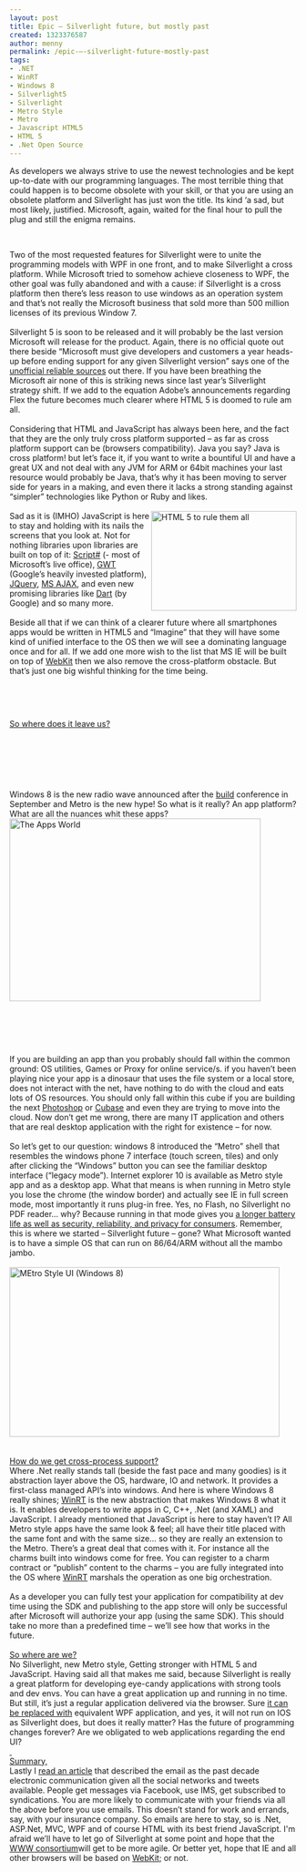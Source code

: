 ```yaml
---
layout: post
title: Epic – Silverlight future, but mostly past
created: 1323376587
author: menny
permalink: /epic-–-silverlight-future-mostly-past
tags:
- .NET
- WinRT
- Windows 8
- Silverlight5
- Silverlight
- Metro Style
- Metro
- Javascript HTML5
- HTML 5
- .Net Open Source
---
```

<p>As developers we always strive to use the newest technologies and be kept up-to-date with our programming languages. The most terrible thing that could happen is to become obsolete with your skill, or that you are using an obsolete platform and Silverlight has just won the title. Its kind &lsquo;a sad, but most likely, justified.&nbsp;Microsoft, again, waited for the final hour to pull the plug and still the enigma remains.</p>
<!--break-->
<p>&nbsp;</p>
<div>Two of the most requested features for Silverlight were to unite the programming models with WPF in one front, and to make Silverlight a cross platform. While Microsoft tried to somehow achieve closeness to WPF, the other goal was fully abandoned and with a cause:&nbsp;if Silverlight is a cross platform then there&rsquo;s less reason to use windows as an operation system and that&rsquo;s not really the Microsoft business that sold more than 500 million licenses of its previous Window 7.</div>
<div>&nbsp;</div>
<div>Silverlight 5 is soon to be released and it will probably be the last version Microsoft will release for the product. Again, there is no official quote out there beside &ldquo;Microsoft must give developers and customers a year heads-up before ending support for any given Silverlight version&rdquo; says one of the <a href="http://www.zdnet.com/blog/microsoft/will-there-be-a-silverlight-6-and-does-it-matter/11180">unofficial reliable sources</a> out there. If you have been breathing the Microsoft air none of this is striking news since last year&rsquo;s Silverlight strategy shift. If we add to the equation Adobe&rsquo;s announcements regarding Flex the future becomes much clearer where HTML 5 is doomed to rule am all.</div>
<div>&nbsp;</div>
<div>Considering that HTML and JavaScript has always been here, and the fact that they are the only truly cross platform supported &ndash; as far as cross platform support can be (browsers compatibility). Java you say? Java is cross platform! but let&rsquo;s face it, if you want to write a bountiful UI and have a great UX and not deal with any JVM for ARM or 64bit machines your last resource would probably be Java, that&rsquo;s why it has been moving to server side for years in a making, and even there it lacks a strong standing against &ldquo;simpler&rdquo; technologies like Python or Ruby and likes.</div>
<div>&nbsp;</div>
<div>
<div><img width="255" height="175" align="right" src="/files/html5 ring.jpg" alt="HTML 5 to rule them all" /></div>
Sad as it is (IMHO) JavaScript is here to stay and holding with its nails the screens that you look at. Not for nothing libraries upon libraries are built on top of it: <a href="http://projects.nikhilk.net/ScriptSharp">Script#</a> (- most of Microsoft&rsquo;s live office), <a href="http://code.google.com/webtoolkit/">GWT</a> (Google&rsquo;s heavily invested platform), <a href="http://jquery.com/">JQuery</a>, <a href="http://www.asp.net/ajax">MS AJAX</a>, and even new promising libraries like <a href="http://www.dartlang.org/">Dart</a> (by Google) and so many more.</div>
<div>&nbsp;</div>
<div>Beside all that if we can think of a clearer future where all smartphones apps would be written in HTML5 and &ldquo;Imagine&rdquo; that they will have some kind of unified interface to the OS then we will see a dominating language once and for all. If we add one more wish to the list that MS IE will be built on top of <a href="http://www.webkit.org/">WebKit</a> then we also remove the cross-platform <!--[if gte mso 9]><xml>
<o:OfficeDocumentSettings>
<o:AllowPNG />
</o:allowpng></o:officedocumentsettings>
</xml><![endif]--><!--[if gte mso 9]><xml>
<w:WordDocument>
<w:View>Normal</w:view>
<w:Zoom>0</w:zoom>
<w:TrackMoves />
<w:TrackFormatting />
<w:PunctuationKerning />
<w:ValidateAgainstSchemas />
<w:SaveIfXMLInvalid>false</w:saveifxmlinvalid>
<w:IgnoreMixedContent>false</w:ignoremixedcontent>
<w:AlwaysShowPlaceholderText>false</w:alwaysshowplaceholdertext>
<w:DoNotPromoteQF />
<w:LidThemeOther>EN-US</w:lidthemeother>
<w:LidThemeAsian>X-NONE</w:lidthemeasian>
<w:LidThemeComplexScript>HE</w:lidthemecomplexscript>
<w:Compatibility>
<w:BreakWrappedTables />
<w:SnapToGridInCell />
<w:WrapTextWithPunct />
<w:UseAsianBreakRules />
<w:DontGrowAutofit />
<w:SplitPgBreakAndParaMark />
<w:EnableOpenTypeKerning />
<w:DontFlipMirrorIndents />
<w:OverrideTableStyleHps />
</w:overridetablestylehps></w:dontflipmirrorindents></w:enableopentypekerning></w:splitpgbreakandparamark></w:dontgrowautofit></w:useasianbreakrules></w:wraptextwithpunct></w:snaptogridincell></w:breakwrappedtables></w:compatibility>
<m:mathPr>
<m:mathFont m:val="Cambria Math" />
<m:brkBin m:val="before" />
<m:brkBinSub m:val="&#45;-" />
<m:smallFrac m:val="off" />
<m:dispDef />
<m:lMargin m:val="0" />
<m:rMargin m:val="0" />
<m:defJc m:val="centerGroup" />
<m:wrapIndent m:val="1440" />
<m:intLim m:val="subSup" />
<m:naryLim m:val="undOvr" />
</m:narylim></m:intlim></m:wrapindent></m:defjc></m:rmargin></m:lmargin></m:dispdef></m:smallfrac></m:brkbinsub></m:brkbin></m:mathfont></m:mathpr></w:donotpromoteqf></w:validateagainstschemas></w:punctuationkerning></w:trackformatting></w:trackmoves></w:worddocument>
</xml><![endif]--><!--[if gte mso 9]><xml>
<w:LatentStyles DefLockedState="false" DefUnhideWhenUsed="true"
DefSemiHidden="true" DefQFormat="false" DefPriority="99"
LatentStyleCount="267">
<w:LsdException Locked="false" Priority="0" SemiHidden="false"
UnhideWhenUsed="false" QFormat="true" Name="Normal" />
<w:LsdException Locked="false" Priority="9" SemiHidden="false"
UnhideWhenUsed="false" QFormat="true" Name="heading 1" />
<w:LsdException Locked="false" Priority="9" QFormat="true" Name="heading 2" />
<w:LsdException Locked="false" Priority="9" QFormat="true" Name="heading 3" />
<w:LsdException Locked="false" Priority="9" QFormat="true" Name="heading 4" />
<w:LsdException Locked="false" Priority="9" QFormat="true" Name="heading 5" />
<w:LsdException Locked="false" Priority="9" QFormat="true" Name="heading 6" />
<w:LsdException Locked="false" Priority="9" QFormat="true" Name="heading 7" />
<w:LsdException Locked="false" Priority="9" QFormat="true" Name="heading 8" />
<w:LsdException Locked="false" Priority="9" QFormat="true" Name="heading 9" />
<w:LsdException Locked="false" Priority="39" Name="toc 1" />
<w:LsdException Locked="false" Priority="39" Name="toc 2" />
<w:LsdException Locked="false" Priority="39" Name="toc 3" />
<w:LsdException Locked="false" Priority="39" Name="toc 4" />
<w:LsdException Locked="false" Priority="39" Name="toc 5" />
<w:LsdException Locked="false" Priority="39" Name="toc 6" />
<w:LsdException Locked="false" Priority="39" Name="toc 7" />
<w:LsdException Locked="false" Priority="39" Name="toc 8" />
<w:LsdException Locked="false" Priority="39" Name="toc 9" />
<w:LsdException Locked="false" Priority="35" QFormat="true" Name="caption" />
<w:LsdException Locked="false" Priority="10" SemiHidden="false"
UnhideWhenUsed="false" QFormat="true" Name="Title" />
<w:LsdException Locked="false" Priority="1" Name="Default Paragraph Font" />
<w:LsdException Locked="false" Priority="11" SemiHidden="false"
UnhideWhenUsed="false" QFormat="true" Name="Subtitle" />
<w:LsdException Locked="false" Priority="22" SemiHidden="false"
UnhideWhenUsed="false" QFormat="true" Name="Strong" />
<w:LsdException Locked="false" Priority="20" SemiHidden="false"
UnhideWhenUsed="false" QFormat="true" Name="Emphasis" />
<w:LsdException Locked="false" Priority="59" SemiHidden="false"
UnhideWhenUsed="false" Name="Table Grid" />
<w:LsdException Locked="false" UnhideWhenUsed="false" Name="Placeholder Text" />
<w:LsdException Locked="false" Priority="1" SemiHidden="false"
UnhideWhenUsed="false" QFormat="true" Name="No Spacing" />
<w:LsdException Locked="false" Priority="60" SemiHidden="false"
UnhideWhenUsed="false" Name="Light Shading" />
<w:LsdException Locked="false" Priority="61" SemiHidden="false"
UnhideWhenUsed="false" Name="Light List" />
<w:LsdException Locked="false" Priority="62" SemiHidden="false"
UnhideWhenUsed="false" Name="Light Grid" />
<w:LsdException Locked="false" Priority="63" SemiHidden="false"
UnhideWhenUsed="false" Name="Medium Shading 1" />
<w:LsdException Locked="false" Priority="64" SemiHidden="false"
UnhideWhenUsed="false" Name="Medium Shading 2" />
<w:LsdException Locked="false" Priority="65" SemiHidden="false"
UnhideWhenUsed="false" Name="Medium List 1" />
<w:LsdException Locked="false" Priority="66" SemiHidden="false"
UnhideWhenUsed="false" Name="Medium List 2" />
<w:LsdException Locked="false" Priority="67" SemiHidden="false"
UnhideWhenUsed="false" Name="Medium Grid 1" />
<w:LsdException Locked="false" Priority="68" SemiHidden="false"
UnhideWhenUsed="false" Name="Medium Grid 2" />
<w:LsdException Locked="false" Priority="69" SemiHidden="false"
UnhideWhenUsed="false" Name="Medium Grid 3" />
<w:LsdException Locked="false" Priority="70" SemiHidden="false"
UnhideWhenUsed="false" Name="Dark List" />
<w:LsdException Locked="false" Priority="71" SemiHidden="false"
UnhideWhenUsed="false" Name="Colorful Shading" />
<w:LsdException Locked="false" Priority="72" SemiHidden="false"
UnhideWhenUsed="false" Name="Colorful List" />
<w:LsdException Locked="false" Priority="73" SemiHidden="false"
UnhideWhenUsed="false" Name="Colorful Grid" />
<w:LsdException Locked="false" Priority="60" SemiHidden="false"
UnhideWhenUsed="false" Name="Light Shading Accent 1" />
<w:LsdException Locked="false" Priority="61" SemiHidden="false"
UnhideWhenUsed="false" Name="Light List Accent 1" />
<w:LsdException Locked="false" Priority="62" SemiHidden="false"
UnhideWhenUsed="false" Name="Light Grid Accent 1" />
<w:LsdException Locked="false" Priority="63" SemiHidden="false"
UnhideWhenUsed="false" Name="Medium Shading 1 Accent 1" />
<w:LsdException Locked="false" Priority="64" SemiHidden="false"
UnhideWhenUsed="false" Name="Medium Shading 2 Accent 1" />
<w:LsdException Locked="false" Priority="65" SemiHidden="false"
UnhideWhenUsed="false" Name="Medium List 1 Accent 1" />
<w:LsdException Locked="false" UnhideWhenUsed="false" Name="Revision" />
<w:LsdException Locked="false" Priority="34" SemiHidden="false"
UnhideWhenUsed="false" QFormat="true" Name="List Paragraph" />
<w:LsdException Locked="false" Priority="29" SemiHidden="false"
UnhideWhenUsed="false" QFormat="true" Name="Quote" />
<w:LsdException Locked="false" Priority="30" SemiHidden="false"
UnhideWhenUsed="false" QFormat="true" Name="Intense Quote" />
<w:LsdException Locked="false" Priority="66" SemiHidden="false"
UnhideWhenUsed="false" Name="Medium List 2 Accent 1" />
<w:LsdException Locked="false" Priority="67" SemiHidden="false"
UnhideWhenUsed="false" Name="Medium Grid 1 Accent 1" />
<w:LsdException Locked="false" Priority="68" SemiHidden="false"
UnhideWhenUsed="false" Name="Medium Grid 2 Accent 1" />
<w:LsdException Locked="false" Priority="69" SemiHidden="false"
UnhideWhenUsed="false" Name="Medium Grid 3 Accent 1" />
<w:LsdException Locked="false" Priority="70" SemiHidden="false"
UnhideWhenUsed="false" Name="Dark List Accent 1" />
<w:LsdException Locked="false" Priority="71" SemiHidden="false"
UnhideWhenUsed="false" Name="Colorful Shading Accent 1" />
<w:LsdException Locked="false" Priority="72" SemiHidden="false"
UnhideWhenUsed="false" Name="Colorful List Accent 1" />
<w:LsdException Locked="false" Priority="73" SemiHidden="false"
UnhideWhenUsed="false" Name="Colorful Grid Accent 1" />
<w:LsdException Locked="false" Priority="60" SemiHidden="false"
UnhideWhenUsed="false" Name="Light Shading Accent 2" />
<w:LsdException Locked="false" Priority="61" SemiHidden="false"
UnhideWhenUsed="false" Name="Light List Accent 2" />
<w:LsdException Locked="false" Priority="62" SemiHidden="false"
UnhideWhenUsed="false" Name="Light Grid Accent 2" />
<w:LsdException Locked="false" Priority="63" SemiHidden="false"
UnhideWhenUsed="false" Name="Medium Shading 1 Accent 2" />
<w:LsdException Locked="false" Priority="64" SemiHidden="false"
UnhideWhenUsed="false" Name="Medium Shading 2 Accent 2" />
<w:LsdException Locked="false" Priority="65" SemiHidden="false"
UnhideWhenUsed="false" Name="Medium List 1 Accent 2" />
<w:LsdException Locked="false" Priority="66" SemiHidden="false"
UnhideWhenUsed="false" Name="Medium List 2 Accent 2" />
<w:LsdException Locked="false" Priority="67" SemiHidden="false"
UnhideWhenUsed="false" Name="Medium Grid 1 Accent 2" />
<w:LsdException Locked="false" Priority="68" SemiHidden="false"
UnhideWhenUsed="false" Name="Medium Grid 2 Accent 2" />
<w:LsdException Locked="false" Priority="69" SemiHidden="false"
UnhideWhenUsed="false" Name="Medium Grid 3 Accent 2" />
<w:LsdException Locked="false" Priority="70" SemiHidden="false"
UnhideWhenUsed="false" Name="Dark List Accent 2" />
<w:LsdException Locked="false" Priority="71" SemiHidden="false"
UnhideWhenUsed="false" Name="Colorful Shading Accent 2" />
<w:LsdException Locked="false" Priority="72" SemiHidden="false"
UnhideWhenUsed="false" Name="Colorful List Accent 2" />
<w:LsdException Locked="false" Priority="73" SemiHidden="false"
UnhideWhenUsed="false" Name="Colorful Grid Accent 2" />
<w:LsdException Locked="false" Priority="60" SemiHidden="false"
UnhideWhenUsed="false" Name="Light Shading Accent 3" />
<w:LsdException Locked="false" Priority="61" SemiHidden="false"
UnhideWhenUsed="false" Name="Light List Accent 3" />
<w:LsdException Locked="false" Priority="62" SemiHidden="false"
UnhideWhenUsed="false" Name="Light Grid Accent 3" />
<w:LsdException Locked="false" Priority="63" SemiHidden="false"
UnhideWhenUsed="false" Name="Medium Shading 1 Accent 3" />
<w:LsdException Locked="false" Priority="64" SemiHidden="false"
UnhideWhenUsed="false" Name="Medium Shading 2 Accent 3" />
<w:LsdException Locked="false" Priority="65" SemiHidden="false"
UnhideWhenUsed="false" Name="Medium List 1 Accent 3" />
<w:LsdException Locked="false" Priority="66" SemiHidden="false"
UnhideWhenUsed="false" Name="Medium List 2 Accent 3" />
<w:LsdException Locked="false" Priority="67" SemiHidden="false"
UnhideWhenUsed="false" Name="Medium Grid 1 Accent 3" />
<w:LsdException Locked="false" Priority="68" SemiHidden="false"
UnhideWhenUsed="false" Name="Medium Grid 2 Accent 3" />
<w:LsdException Locked="false" Priority="69" SemiHidden="false"
UnhideWhenUsed="false" Name="Medium Grid 3 Accent 3" />
<w:LsdException Locked="false" Priority="70" SemiHidden="false"
UnhideWhenUsed="false" Name="Dark List Accent 3" />
<w:LsdException Locked="false" Priority="71" SemiHidden="false"
UnhideWhenUsed="false" Name="Colorful Shading Accent 3" />
<w:LsdException Locked="false" Priority="72" SemiHidden="false"
UnhideWhenUsed="false" Name="Colorful List Accent 3" />
<w:LsdException Locked="false" Priority="73" SemiHidden="false"
UnhideWhenUsed="false" Name="Colorful Grid Accent 3" />
<w:LsdException Locked="false" Priority="60" SemiHidden="false"
UnhideWhenUsed="false" Name="Light Shading Accent 4" />
<w:LsdException Locked="false" Priority="61" SemiHidden="false"
UnhideWhenUsed="false" Name="Light List Accent 4" />
<w:LsdException Locked="false" Priority="62" SemiHidden="false"
UnhideWhenUsed="false" Name="Light Grid Accent 4" />
<w:LsdException Locked="false" Priority="63" SemiHidden="false"
UnhideWhenUsed="false" Name="Medium Shading 1 Accent 4" />
<w:LsdException Locked="false" Priority="64" SemiHidden="false"
UnhideWhenUsed="false" Name="Medium Shading 2 Accent 4" />
<w:LsdException Locked="false" Priority="65" SemiHidden="false"
UnhideWhenUsed="false" Name="Medium List 1 Accent 4" />
<w:LsdException Locked="false" Priority="66" SemiHidden="false"
UnhideWhenUsed="false" Name="Medium List 2 Accent 4" />
<w:LsdException Locked="false" Priority="67" SemiHidden="false"
UnhideWhenUsed="false" Name="Medium Grid 1 Accent 4" />
<w:LsdException Locked="false" Priority="68" SemiHidden="false"
UnhideWhenUsed="false" Name="Medium Grid 2 Accent 4" />
<w:LsdException Locked="false" Priority="69" SemiHidden="false"
UnhideWhenUsed="false" Name="Medium Grid 3 Accent 4" />
<w:LsdException Locked="false" Priority="70" SemiHidden="false"
UnhideWhenUsed="false" Name="Dark List Accent 4" />
<w:LsdException Locked="false" Priority="71" SemiHidden="false"
UnhideWhenUsed="false" Name="Colorful Shading Accent 4" />
<w:LsdException Locked="false" Priority="72" SemiHidden="false"
UnhideWhenUsed="false" Name="Colorful List Accent 4" />
<w:LsdException Locked="false" Priority="73" SemiHidden="false"
UnhideWhenUsed="false" Name="Colorful Grid Accent 4" />
<w:LsdException Locked="false" Priority="60" SemiHidden="false"
UnhideWhenUsed="false" Name="Light Shading Accent 5" />
<w:LsdException Locked="false" Priority="61" SemiHidden="false"
UnhideWhenUsed="false" Name="Light List Accent 5" />
<w:LsdException Locked="false" Priority="62" SemiHidden="false"
UnhideWhenUsed="false" Name="Light Grid Accent 5" />
<w:LsdException Locked="false" Priority="63" SemiHidden="false"
UnhideWhenUsed="false" Name="Medium Shading 1 Accent 5" />
<w:LsdException Locked="false" Priority="64" SemiHidden="false"
UnhideWhenUsed="false" Name="Medium Shading 2 Accent 5" />
<w:LsdException Locked="false" Priority="65" SemiHidden="false"
UnhideWhenUsed="false" Name="Medium List 1 Accent 5" />
<w:LsdException Locked="false" Priority="66" SemiHidden="false"
UnhideWhenUsed="false" Name="Medium List 2 Accent 5" />
<w:LsdException Locked="false" Priority="67" SemiHidden="false"
UnhideWhenUsed="false" Name="Medium Grid 1 Accent 5" />
<w:LsdException Locked="false" Priority="68" SemiHidden="false"
UnhideWhenUsed="false" Name="Medium Grid 2 Accent 5" />
<w:LsdException Locked="false" Priority="69" SemiHidden="false"
UnhideWhenUsed="false" Name="Medium Grid 3 Accent 5" />
<w:LsdException Locked="false" Priority="70" SemiHidden="false"
UnhideWhenUsed="false" Name="Dark List Accent 5" />
<w:LsdException Locked="false" Priority="71" SemiHidden="false"
UnhideWhenUsed="false" Name="Colorful Shading Accent 5" />
<w:LsdException Locked="false" Priority="72" SemiHidden="false"
UnhideWhenUsed="false" Name="Colorful List Accent 5" />
<w:LsdException Locked="false" Priority="73" SemiHidden="false"
UnhideWhenUsed="false" Name="Colorful Grid Accent 5" />
<w:LsdException Locked="false" Priority="60" SemiHidden="false"
UnhideWhenUsed="false" Name="Light Shading Accent 6" />
<w:LsdException Locked="false" Priority="61" SemiHidden="false"
UnhideWhenUsed="false" Name="Light List Accent 6" />
<w:LsdException Locked="false" Priority="62" SemiHidden="false"
UnhideWhenUsed="false" Name="Light Grid Accent 6" />
<w:LsdException Locked="false" Priority="63" SemiHidden="false"
UnhideWhenUsed="false" Name="Medium Shading 1 Accent 6" />
<w:LsdException Locked="false" Priority="64" SemiHidden="false"
UnhideWhenUsed="false" Name="Medium Shading 2 Accent 6" />
<w:LsdException Locked="false" Priority="65" SemiHidden="false"
UnhideWhenUsed="false" Name="Medium List 1 Accent 6" />
<w:LsdException Locked="false" Priority="66" SemiHidden="false"
UnhideWhenUsed="false" Name="Medium List 2 Accent 6" />
<w:LsdException Locked="false" Priority="67" SemiHidden="false"
UnhideWhenUsed="false" Name="Medium Grid 1 Accent 6" />
<w:LsdException Locked="false" Priority="68" SemiHidden="false"
UnhideWhenUsed="false" Name="Medium Grid 2 Accent 6" />
<w:LsdException Locked="false" Priority="69" SemiHidden="false"
UnhideWhenUsed="false" Name="Medium Grid 3 Accent 6" />
<w:LsdException Locked="false" Priority="70" SemiHidden="false"
UnhideWhenUsed="false" Name="Dark List Accent 6" />
<w:LsdException Locked="false" Priority="71" SemiHidden="false"
UnhideWhenUsed="false" Name="Colorful Shading Accent 6" />
<w:LsdException Locked="false" Priority="72" SemiHidden="false"
UnhideWhenUsed="false" Name="Colorful List Accent 6" />
<w:LsdException Locked="false" Priority="73" SemiHidden="false"
UnhideWhenUsed="false" Name="Colorful Grid Accent 6" />
<w:LsdException Locked="false" Priority="19" SemiHidden="false"
UnhideWhenUsed="false" QFormat="true" Name="Subtle Emphasis" />
<w:LsdException Locked="false" Priority="21" SemiHidden="false"
UnhideWhenUsed="false" QFormat="true" Name="Intense Emphasis" />
<w:LsdException Locked="false" Priority="31" SemiHidden="false"
UnhideWhenUsed="false" QFormat="true" Name="Subtle Reference" />
<w:LsdException Locked="false" Priority="32" SemiHidden="false"
UnhideWhenUsed="false" QFormat="true" Name="Intense Reference" />
<w:LsdException Locked="false" Priority="33" SemiHidden="false"
UnhideWhenUsed="false" QFormat="true" Name="Book Title" />
<w:LsdException Locked="false" Priority="37" Name="Bibliography" />
<w:LsdException Locked="false" Priority="39" QFormat="true" Name="TOC Heading" />
</w:lsdexception></w:lsdexception></w:lsdexception></w:lsdexception></w:lsdexception></w:lsdexception></w:lsdexception></w:lsdexception></w:lsdexception></w:lsdexception></w:lsdexception></w:lsdexception></w:lsdexception></w:lsdexception></w:lsdexception></w:lsdexception></w:lsdexception></w:lsdexception></w:lsdexception></w:lsdexception></w:lsdexception></w:lsdexception></w:lsdexception></w:lsdexception></w:lsdexception></w:lsdexception></w:lsdexception></w:lsdexception></w:lsdexception></w:lsdexception></w:lsdexception></w:lsdexception></w:lsdexception></w:lsdexception></w:lsdexception></w:lsdexception></w:lsdexception></w:lsdexception></w:lsdexception></w:lsdexception></w:lsdexception></w:lsdexception></w:lsdexception></w:lsdexception></w:lsdexception></w:lsdexception></w:lsdexception></w:lsdexception></w:lsdexception></w:lsdexception></w:lsdexception></w:lsdexception></w:lsdexception></w:lsdexception></w:lsdexception></w:lsdexception></w:lsdexception></w:lsdexception></w:lsdexception></w:lsdexception></w:lsdexception></w:lsdexception></w:lsdexception></w:lsdexception></w:lsdexception></w:lsdexception></w:lsdexception></w:lsdexception></w:lsdexception></w:lsdexception></w:lsdexception></w:lsdexception></w:lsdexception></w:lsdexception></w:lsdexception></w:lsdexception></w:lsdexception></w:lsdexception></w:lsdexception></w:lsdexception></w:lsdexception></w:lsdexception></w:lsdexception></w:lsdexception></w:lsdexception></w:lsdexception></w:lsdexception></w:lsdexception></w:lsdexception></w:lsdexception></w:lsdexception></w:lsdexception></w:lsdexception></w:lsdexception></w:lsdexception></w:lsdexception></w:lsdexception></w:lsdexception></w:lsdexception></w:lsdexception></w:lsdexception></w:lsdexception></w:lsdexception></w:lsdexception></w:lsdexception></w:lsdexception></w:lsdexception></w:lsdexception></w:lsdexception></w:lsdexception></w:lsdexception></w:lsdexception></w:lsdexception></w:lsdexception></w:lsdexception></w:lsdexception></w:lsdexception></w:lsdexception></w:lsdexception></w:lsdexception></w:lsdexception></w:lsdexception></w:lsdexception></w:lsdexception></w:lsdexception></w:lsdexception></w:lsdexception></w:lsdexception></w:lsdexception></w:lsdexception></w:lsdexception></w:lsdexception></w:lsdexception></w:lsdexception></w:lsdexception></w:lsdexception></w:lsdexception></w:latentstyles>
</xml><![endif]--><!--[if gte mso 10]>
<style>
/* Style Definitions */
table.MsoNormalTable
{mso-style-name:"Table Normal";
mso-tstyle-rowband-size:0;
mso-tstyle-colband-size:0;
mso-style-noshow:yes;
mso-style-priority:99;
mso-style-parent:"";
mso-padding-alt:0in 5.4pt 0in 5.4pt;
mso-para-margin-top:0in;
mso-para-margin-right:0in;
mso-para-margin-bottom:10.0pt;
mso-para-margin-left:0in;
line-height:115%;
mso-pagination:widow-orphan;
font-size:11.0pt;
font-family:"Calibri","sans-serif";
mso-ascii-font-family:Calibri;
mso-ascii-theme-font:minor-latin;
mso-hansi-font-family:Calibri;
mso-hansi-theme-font:minor-latin;
mso-bidi-font-family:Arial;
mso-bidi-theme-font:minor-bidi;}
</style>
<![endif]--><a name="OLE_LINK1">obstacle. But that&rsquo;s just one big wishful thinking for the time being.<!--![endif]__comment__end__<a--><!--![endif]__comment__end____comment__start__[if--><!--![endif]__comment__end____comment__start__[if--><!--![endif]__comment__end____comment__start__[if--></a><!--![endif]__comment__end__<a--><!--![endif]__comment__end____comment__start__[if--><!--![endif]__comment__end____comment__start__[if--><!--![endif]__comment__end____comment__start__[if--></div>
<p><a name="OLE_LINK1"> </a></p>
<div><a name="OLE_LINK1">&nbsp;</a></div>
<p><a name="OLE_LINK1"> </a></p>
<p><a name="OLE_LINK1">&nbsp;</a></p>
<p><a name="OLE_LINK1"> </a></p>
<div><a name="OLE_LINK1"><u>So where does it leave us? </u></a></div>
<p><a name="OLE_LINK1"> </a></p>
<p>&nbsp;</p>
<p>&nbsp;</p>
<p>&nbsp;</p>
<div><a name="OLE_LINK1">Windows 8 is the new radio wave announced after the </a><a href="http://www.buildwindows.com/">build</a> conference in September and Metro is the new hype! So what is it really? An app platform? What are all the nuances whit these apps?</div>
<div><img width="441" height="321" align="middle" src="/files/apps for cell world.jpg" alt="The Apps World" /></div>
<p>&nbsp;</p>
<p>&nbsp;</p>
<div>&nbsp;</div>
<div>If you are building an app than you probably should fall within the common ground: OS utilities, Games or Proxy for online service/s. if you haven&rsquo;t been playing nice your app is a dinosaur that uses the file system or a local store, does not interact with the net, have nothing to do with the cloud and eats lots of OS resources. You should only fall within this cube if you are building the next <a href="http://www.adobe.com/products/photoshop.html">Photoshop</a> or <a href="http://www.steinberg.net/en/home.html">Cubase</a> and even they are trying to move into the cloud. Now don&rsquo;t get me wrong, there are many IT application and others that are real desktop application with the right for existence &ndash; for now.</div>
<div>&nbsp;</div>
<div>So let&rsquo;s get to our question: windows 8 introduced the &ldquo;Metro&rdquo; shell that resembles the windows phone 7 interface (touch screen, tiles) and only after clicking the &ldquo;Windows&rdquo; button you can see the familiar desktop interface (&ldquo;legacy mode&rdquo;). Internet explorer 10 is available as Metro style app and as a desktop app. What that means is when running in Metro style you lose the chrome (the window border) and actually see IE in full screen mode, most importantly it runs plug-in free. Yes, no Flash, no Silverlight no PDF reader&hellip; why? Because running in that mode gives you <a href="http://blogs.msdn.com/b/b8/archive/2011/09/14/metro-style-browsing-and-plug-in-free-html5.aspx">a longer battery life as well as security, reliability, and privacy for consumers</a>. Remember, this is where we started &ndash; Silverlight future &ndash; gone? What Microsoft wanted is to have a simple OS that can run on 86/64/ARM without all the mambo jambo.</div>
<div>&nbsp;</div>
<div><img width="474" height="298" align="middle" src="/files/MetroStyleUI.jpg" alt="MEtro Style UI (Windows 8)" /></div>
<div>&nbsp;</div>
<div>&nbsp;</div>
<div><u>How do we get cross-process support? </u></div>
<div>Where .Net really stands tall (beside the fast pace and many goodies) is it abstraction layer above the OS, hardware, IO and network. It provides a first-class managed API&rsquo;s into windows. And here is where Windows 8 really shines; <a href="http://en.wikipedia.org/wiki/Windows_Runtime">WinRT</a> is the new abstraction that makes Windows 8 what it is. It enables developers to write apps in C, C++, .Net (and XAML) and JavaScript. I already mentioned that JavaScript is here to stay haven&rsquo;t I? All Metro style apps have the same look &amp; feel; all have their title placed with the same font and with the same size&hellip; so they are really an extension to the Metro. There&rsquo;s a great deal that comes with it. For instance all the charms built into windows come for free. You can register to a charm contract or &ldquo;publish&rdquo; content to the charms &ndash; you are fully integrated into the OS where <a href="http://en.wikipedia.org/wiki/Windows_Runtime">WinRT</a> marshals the operation as one big orchestration.</div>
<div>&nbsp;</div>
<div>As a developer you can fully test your application for compatibility at dev time using the SDK and publishing to the app store will only be successful after Microsoft will authorize your app (using the same SDK). This should take no more than a predefined time &ndash; we&rsquo;ll see how that works in the future.</div>
<div>&nbsp;</div>
<div><u>So where are we?</u></div>
<div>No Silverlight, new Metro style, Getting stronger with HTML 5 and JavaScript. Having said all that makes me said, because Silverlight is really a great platform for developing eye-candy applications with strong tools and dev envs. You can have a great application up and running in no time. But still, it&rsquo;s just a regular application delivered via the browser. Sure <a href="http://msdn.microsoft.com/en-us/library/ms953320.aspx">it can be replaced with</a> equivalent WPF application, and yes, it will not run on IOS as Silverlight does, but does it really matter? Has the future of programming changes forever? Are we obligated to web applications regarding the end UI?</div>
<div><u>&nbsp;</u></div>
<div><u>Summary, </u></div>
<div>Lastly I <a href="http://mashable.com/2011/05/05/past-present-future-email-infographic/">read an article</a> that described the email as the past decade electronic communication given all the social networks and tweets available. People get messages via Facebook, use IMS, get subscribed to syndications. You are more likely to communicate with your friends via all the above before you use emails. This doesn&rsquo;t stand for work and errands, say, with your insurance company. So emails are here to stay, so is .Net, ASP.Net, MVC, WPF and of course HTML with its best friend JavaScript. I'm afraid we&rsquo;ll have to let go of Silverlight at some point and hope that the <a href="http://www.w3.org/">WWW consortium</a>will get to be more agile. Or better yet, hope that IE and all other browsers will be based on <a href="http://www.webkit.org/">WebKit</a>; or not.</div>
<div>&nbsp;</div>
<p>&nbsp;</p>
<p>&nbsp;</p>
<p>&nbsp;</p>
<!--![endif]__comment__end__<a--><!--![endif]__comment__end____comment__start__[if--><!--![endif]__comment__end____comment__start__[if--><!--![endif]__comment__end____comment__start__[if-->
